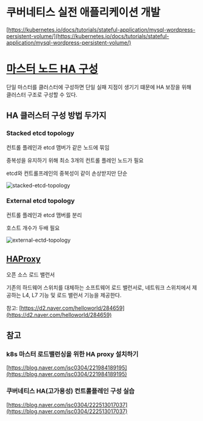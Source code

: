 # 쿠버네티스 실전 애플리케이션 개발

[https://kubernetes.io/docs/tutorials/stateful-application/mysql-wordpress-persistent-volume/](https://kubernetes.io/docs/tutorials/stateful-application/mysql-wordpress-persistent-volume/)

# [마스터 노드 HA 구성](https://kubernetes.io/docs/setup/production-environment/tools/kubeadm/ha-topology/)

단일 마스터를 클러스터에 구성하면 단일 실패 지점이 생기기 떄문에 HA 보장을 위해 클러스터 구조로 구성할 수 있다.

## HA 클러스터 구성 방법 두가지

### Stacked etcd topology

컨트롤 플레인과 etcd 맴버가 같은 노드에 묶임

중복성을 유지하기 위해 최소 3개의 컨트롤 플레인 노드가 필요

etcd와 컨트롤프레인의 중복성이 같이 손상받지만 단순

![stacked-etcd-topology](https://user-images.githubusercontent.com/19777164/204255835-a63d4994-5a87-4acd-ba2a-48c2937fae05.svg)

### External etcd topology

컨트롤 플레인과 etcd 맴버를 분리

호스트 개수가 두배 필요

![external-ectd-topology](https://user-images.githubusercontent.com/19777164/204255804-9bf131cb-1dec-4478-bdd4-221009a535c2.svg)

## [HAProxy](https://www.haproxy.com/)

오픈 소스 로드 밸런서

기존의 하드웨어 스위치를 대체하는 소프트웨어 로드 밸런서로, 네트워크 스위치에서 제공하는 L4, L7 기능 및 로드 밸런서 기능을 제공한다.

참고: [https://d2.naver.com/helloworld/284659](https://d2.naver.com/helloworld/284659)

## 참고

### k8s 마스터 로드밸런싱을 위한 HA proxy 설치하기

[https://blog.naver.com/isc0304/221984189195](https://blog.naver.com/isc0304/221984189195)

### 쿠버네티스 HA(고가용성) 컨트롤플레인 구성 실습

[https://blog.naver.com/isc0304/222513017037](https://blog.naver.com/isc0304/222513017037)

